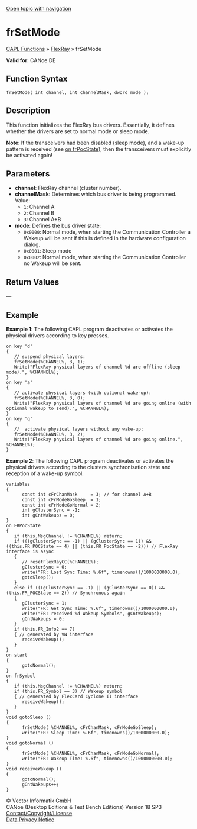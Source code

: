 [Open topic with navigation](../../../../../CANoeDEFamily.htm#Topics/CAPLFunctions/FlexRay/Functions/CAPLfunctionFRSetMode.md)

# frSetMode

[CAPL Functions](../../CAPLfunctions.md) » [FlexRay](../CAPLfunctionsFlexrayOverview.md) » frSetMode

**Valid for**: CANoe DE

## Function Syntax

```plaintext
frSetMode( int channel, int channelMask, dword mode );
```

## Description

This function initializes the FlexRay bus drivers. Essentially, it defines whether the drivers are set to normal mode or sleep mode.

**Note**: If the transceivers had been disabled (sleep mode), and a wake-up pattern is received (see [on frPocState](../EventProcedures/CAPLfunctionOnFRPocState.md)), then the transceivers must explicitly be activated again!

## Parameters

- **channel**: FlexRay channel (cluster number).
- **channelMask**: Determines which bus driver is being programmed.  
  Value:
  - `1`: Channel A
  - `2`: Channel B
  - `3`: Channel A+B
- **mode**: Defines the bus driver state:
  - `0x0000`: Normal mode, when starting the Communication Controller a Wakeup will be sent if this is defined in the hardware configuration dialog.
  - `0x0001`: Sleep mode
  - `0x0002`: Normal mode, when starting the Communication Controller no Wakeup will be sent.

## Return Values

—

## Example

**Example 1**: The following CAPL program deactivates or activates the physical drivers according to key presses.

```plaintext
on key 'd'
{
   // suspend physical layers:
   frSetMode(%CHANNEL%, 3, 1);
   Write("FlexRay physical layers of channel %d are offline (sleep mode).", %CHANNEL%);
}
on key 'a'
{
   // activate physical layers (with optional wake-up):
   frSetMode(%CHANNEL%, 3, 0);
   Write("FlexRay physical layers of channel %d are going online (with optional wakeup to send).", %CHANNEL%);
}
on key 'q'
{
   //  activate physical layers without any wake-up:
   frSetMode(%CHANNEL%, 3, 2);
   Write("FlexRay physical layers of channel %d are going online.", %CHANNEL%);
}
```

**Example 2**: The following CAPL program deactivates or activates the physical drivers according to the clusters synchronisation state and reception of a wake-up symbol.

```plaintext
variables
{
      const int cFrChanMask     = 3; // for channel A+B
      const int cFrModeGoSleep  = 1;
      const int cFrModeGoNormal = 2;
      int gClusterSync = -1;
      int gCntWakeups = 0;
}
on FRPocState
{
   if (this.MsgChannel != %CHANNEL%) return;
   if (((gClusterSync == -1) || (gClusterSync == 1)) && ((this.FR_POCState == 4) || (this.FR_PocState == -2))) // FlexRay interface is async
   {
      // resetFlexRayCC(%CHANNEL%);
      gClusterSync = 0;
      write("FR: Lost Sync Time: %.6f", timenowns()/1000000000.0);
      gotoSleep();
   }
   else if (((gClusterSync == -1) || (gClusterSync == 0)) && (this.FR_POCState == 2)) // Synchronous again
   {
      gClusterSync = 1;
      write("FR: Get Sync Time: %.6f", timenowns()/1000000000.0);
      write("FR: received %d Wakeup Symbols", gCntWakeups);
      gCntWakeups = 0;
   }
   if (this.FR_Info2 == 7)
   { // generated by VN interface
      receiveWakeup();
   }
}
on start
{
      gotoNormal();
}
on frSymbol
{
   if (this.MsgChannel != %CHANNEL%) return;
   if (this.FR_Symbol == 3) // Wakeup symbol
   { // generated by FlexCard Cyclone II interface
      receiveWakeup();
   }
}
void gotoSleep ()
{
      frSetMode( %CHANNEL%, cFrChanMask, cFrModeGoSleep);
      write("FR: Sleep Time: %.6f", timenowns()/1000000000.0);
}
void gotoNormal ()
{
      frSetMode( %CHANNEL%, cFrChanMask, cFrModeGoNormal);
      write("FR: Wakeup Time: %.6f", timenowns()/1000000000.0);
}
void receiveWakeup ()
{
      gotoNormal();
      gCntWakeups++;
}
```

© Vector Informatik GmbH  
CANoe (Desktop Editions & Test Bench Editions) Version 18 SP3  
[Contact/Copyright/License](../../../Shared/ContactCopyrightLicense.md)  
[Data Privacy Notice](https://www.vector.com/int/en/company/get-info/privacy-policy/)
